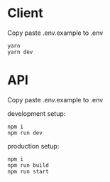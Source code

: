 # Client

Copy paste .env.example to .env
```
yarn 
yarn dev
```

# API
Copy paste .env.example to .env

development setup:
```
npm i
npm run dev
```
production setup:
```
npm i
npm run build
npm run start
```
